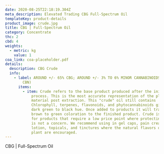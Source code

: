 ```yaml
---
date: 2020-08-25T22:18:19.304Z
meta_description: Elevated Trading CBG Full-Spectrum Oil
templateKey: product-details
product_image: crude.jpg
title: CBG | Full-Spectrum Oil
category: Concentrate
thc: 2
cbd: 4
weights:
  - metric: kg
    value: 1
coa_link: coa-placeholder.pdf
details:
  description: CBG Crude
  info:
    - label: AROUND +/- 65% CBG; AROUND +/- 3% TO 6% MINOR CANNABINOIDS (CBC, CBD,
        CBN)
      items:
        - item: Crude refers to the base product produced after the initial extraction
            process. This is the most accurate representation of the plant
            material post extraction. This "crude" oil still contains
            Chlorophyll, terpenes, flavonoids, and phytocannabinoids giving it a
            dark green to black hue. Once added to products it will transfer a
            brown to green coloration to the finished product. Crude is optimal
            for products that require a low price point where protecting flavor
            is not a concern. We recommend using in gel caps, pain creams,
            lotion, topicals, and tinctures where the natural flavors of the
            plant are encouraged.
---
```


CBG | Full-Spectrum Oil
